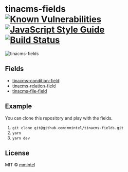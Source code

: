 # tinacms-fields [![Known Vulnerabilities](https://snyk.io/test/github/mmintel/tinacms-fields/badge.svg)](https://snyk.io/test/github/mmintel/tinacms-fields) [![JavaScript Style Guide](https://img.shields.io/badge/code_style-standard-brightgreen.svg)](https://standardjs.com) [![Build Status](https://travis-ci.com/mmintel/tinacms-fields.svg?branch=master)](https://travis-ci.com/mmintel/tinacms-fields)

![tinacms-fields](https://raw.githubusercontent.com/mmintel/tinacms-fields/master/docs/assets/tinacms.jpg)

## Fields
* [tinacms-condition-field](packages/tinacms-condition-field)
* [tinacms-relation-field](packages/tinacms-relation-field)
* [tinacms-file-field](packages/tinacms-file-field)

## Example
You can clone this repository and play with the fields.

1. `git clone git@github.com:mmintel/tinacms-fields.git`
2. `yarn`
3. `yarn dev`

## License

MIT © [mmintel](https://github.com/mmintel)

